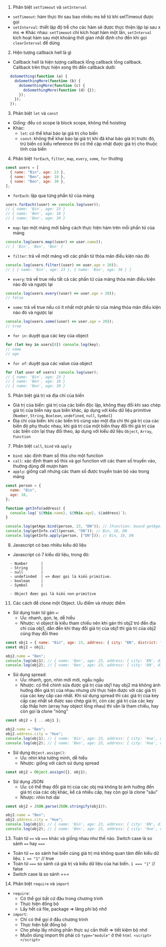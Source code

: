 1. Phân biệt `setTimeout` và `setInterval`

- `setTimeout`: hàm thực thi sau bao nhiêu ms kể từ khi setTimeout được gọi
- `setInterval`: thiết lập độ trễ cho các hàm sẽ được thực thiện lặp lại sau x ms
  => Khác nhau: `setTimeout` chỉ kích hoạt hàm một lần, `setInterval` kích hoạt hàm sau một khoảng thời gian nhất định cho đến khi gọi `clearInterval` để dừng

2. Hiện tượng callback hell là gì

- Callback hell là hiện tượng callback lồng callback lồng callback. Callback trên thực hiện xong thì đến callback dưới:

```js
  doSomething(function (a) {
    doSomethingMore(function (b) {
      doSomethingMore(function (c) {
        doSomethingMore(function (d) {});
      });
    });
  });
```

3. Phân biệt `let` và `const`

- Giống: đều có scope là block scope, không thể hoisting
- Khác:
  - `let`: có thể khai báo lại giá trị cho biến
  - `const`: không thể khai báo lại giá trị khi đã khai báo giá trị trước đó, trừ biến có kiểu reference thì có thể cập nhật được giá trị cho thuộc tính của biến

4. Phân biệt `forEach`, `filter`, `map`, `every`, `some`, `for` thường

```js
const users = [
  { name: "Bin", age: 23 },
  { name: "Ben", age: 18 },
  { name: "Bon", age: 30 },
];
```

- `forEach`: lặp qua từng phần tử của mảng

```js
users.forEach((user) => console.log(user));
// { name: 'Bin', age: 23 }
// { name: 'Ben', age: 18 }
// { name: 'Bon', age: 30 }
```

- `map`: tạo một mảng mới bằng cách thực hiện hàm trên mỗi phần tử của mảng

```js
console.log(users.map((user) => user.name));
// [ 'Bin', 'Ben', 'Bon' ]
```

- `filter`: trả về một mảng với các phẩn tử thỏa mãn điều kiện nào đó

```js
console.log(users.filter((user) => user.age > 20));
// [ { name: 'Bin', age: 23 }, { name: 'Bon', age: 30 } ]
```

- `every`: trả về true nếu tất cả các phần tử của mảng thỏa mãn điều kiện nào đó và ngược lại

```js
console.log(users.every((user) => user.age > 20));
// false
```

- `some`: trả về true nếu có ít nhất một phần tử của mảng thỏa mãn điều kiện nào đó và ngược lại

```js
console.log(users.some((user) => user.age > 20));
// true
```

- `for in`: duyệt qua các key của object

```js
for (let key in users[0]) console.log(key);
// name
// age
```

- `for of`: duyệt qua các value của object

```js
for (let user of users) console.log(user);
// { name: 'Bin', age: 23 }
// { name: 'Ben', age: 18 }
// { name: 'Bon', age: 30 }
```

5. Phân biệt giá trị và địa chỉ của biến

- Giá trị của biến: giá trị của các biến độc lập, không thay đổi khi sao chép giá trị của biến này qua biến khác, áp dụng với kiểu dữ liệu primitive (`Number`, `String`, `Boolean`, `undefined`, `null`, `Symbol`)
- Địa chỉ của biến: khi các biến trỏ cùng vào một địa chỉ thì giá trị của các biến đó phụ thuộc nhau, khi giá trị của một biến thay đổi thì giá trị của các biến còn lại thay đổi theo, áp dụng với kiểu dữ liệu `Object`, `Array`, `Function`

7. Phân biệt `call`, `bind` và `apply`

- `bind`: xác định tham số this cho một function
- `call`: xác định tham số this và gọi function với các tham số truyền vào, thường dùng để mượn hàm
- `apply`: giống call nhưng các tham số được truyền toàn bộ vào trong mảng

```js
const person = {
  name: "Bin",
  age: 18,
};

function getInfo(address) {
  console.log(`${this.name}, ${this.age}, ${address}`);
}

console.log(getAge.bind(person, 23, "DN")); // [Function: bound getAge]
console.log(getInfo.call(person, "DN")); // Bin, 18, DN
console.log(getInfo.apply(person, ["DN"])); // Bin, 18, DN
```

8. Javascript có bao nhiêu kiểu dữ liệu

- Javascript có 7 kiểu dữ liệu, trong đó:
```
  - Number      |
  - String      |
  - null        |
  - undefinded  | => được gọi là kiểu primitive.
  - boolean     |
  - Symbol      |

  - Object được gọi là kiểu non-primitive
```

11. Các cách để clone một Object. Ưu điểm và nhược điểm

- Sử dụng toán tử gán `=`:
  - Ưu: nhanh, gọn, lẹ, dễ hiểu
  - Nhược: vì object là kiểu tham chiếu nên khi gán thì obj2 trỏ đến địa chỉ của obj1, dẫn đến khi thay đổi giá trị của obj1 thì giá trị của obj2 cũng thay đổi theo

```js
const obj1 = { name: "Bin", age: 23, address: { city: "ĐN", district: "TK" } };
const obj2 = obj1;

obj2.name = "Ben";
console.log(obj1); // { name: 'Ben', age: 23, address: { city: 'ĐN', district: 'TK' } }
console.log(obj2); // { name: 'Ben', age: 23, address: { city: 'ĐN', district: 'TK' } }
```

- Sử dụng spread:
  - Ưu: nhanh, gọn, nhìn mới mới, ngầu ngầu
  - Nhược: có thể chỉnh sửa được giá trị của obj1 hay obj2 mà không ảnh hưởng đến giá trị của nhau nhưng chỉ thực hiện được với các giá trị của các key cấp cao nhất. Khi sử dụng spread thì các giá trị của key cấp cao nhất sẽ được sao chép giá trị, còn các giá trị của các key cấp thấp hơn (array hay object lồng nhau) thì vẫn là tham chiếu, hay còn gọi là clone "nông"

```js
const obj2 = { ...obj1 };

obj2.name = "Ben";
obj2.address.city = "Hue";
console.log(obj1); // { name: 'Bin', age: 23, address: { city: 'Hue', district: 'TK' } }
console.log(obj2); // { name: 'Ben', age: 23, address: { city: 'Hue', district: 'TK' } }
```

- Sử dụng `Object.assign()`:
  - Ưu: nhìn khá tường minh, dễ hiểu
  - Nhược: giống với cách sử dụng spread

```js
const obj2 = Object.assign({}, obj1);
```

- Sử dụng JSON:
  - Ưu: có thể thay đổi giá trị của các obj mà không bị ảnh hưởng đến giá trị của các obj khác, kể cả nhiều cấp, hay còn gọi là clone "sâu"
  - Nhược: nhìn hơi dài

```js
const obj2 = JSON.parse(JSON.stringify(obj1));

obj2.name = "Ben";
obj2.address.city = "Hue";
console.log(obj1); // { name: 'Bin', age: 23, address: { city: 'ĐN', district: 'TK' } }
console.log(obj2); // { name: 'Ben', age: 23, address: { city: 'Hue', district: 'TK' } }
```

13. Toán tử `==` và `===` khác và giống nhau như thế nào. Switch case là so sánh `==` hay `===`

- Toán tử `==` so sánh hai biến cùng giá trị mà không quan tâm đến kiểu dữ liệu. `1 == "1"` // true
- Toán tử `===` so sánh cả giá trị và kiểu dữ liệu của hai biến. `1 === "1"` // false
- Switch case là so sánh ===

14. Phân biệt `require` và `import`

- `require`:
  - Có thể gọi bất cứ đâu trong chương trình
  - Thực hiện đồng bộ
  - Lấy hết cả file, package => lãng phí bộ nhớ
- `import`:
  - Chỉ có thể gọi ở đầu chương trình
  - Thực hiện bất đồng bộ
  - Cho phép lấy những phần thực sự cần thiết => tiết kiệm bộ nhớ
  - Muốn dùng import thì phải có `type="module"` ở thẻ `html <script></script>`
